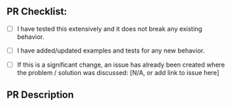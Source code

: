## PR Checklist:
- [ ] I have tested this extensively and it does not break any existing behavior.
- [ ] I have added/updated examples and tests for any new behavior.
- [ ] If this is a significant change, an issue has already been created where the problem / solution was discussed: [N/A, or add link to issue here]
       <!-- If you'd like to suggest a significant change, please
            create an issue to discuss those changes and gather
            feedback BEFORE submitting your PR. -->


## PR Description
<!-- Describe Your PR Here! -->

<!-- What does this add/ remove/ fix/ change? -->

<!-- WHY should this PR be merged into the main library? -->
